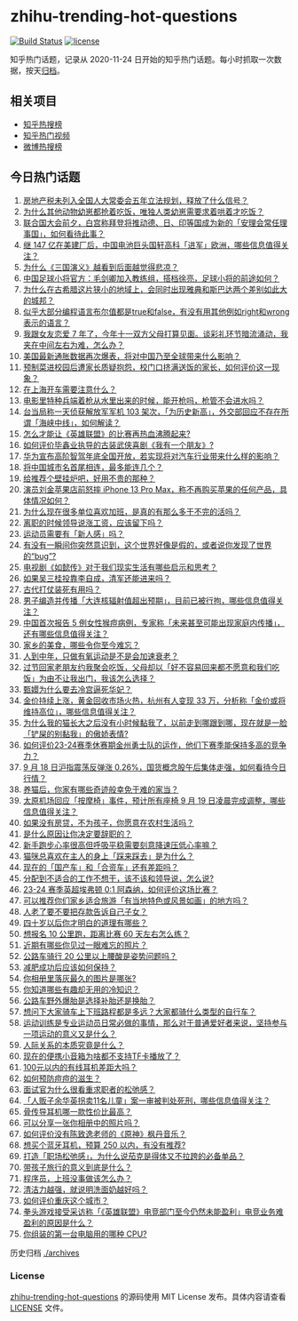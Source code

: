 # zhihu-trending-hot-questions

[![Build Status](https://github.com/justjavac/zhihu-trending-hot-questions/workflows/ci/badge.svg?branch=master)](https://github.com/justjavac/zhihu-trending-hot-questions/actions)
[![license](https://img.shields.io/github/license/justjavac/zhihu-trending-hot-questions)](https://github.com/justjavac/zhihu-trending-hot-questions/blob/master/LICENSE)

知乎热门话题，记录从 2020-11-24
日开始的知乎热门话题。每小时抓取一次数据，按天[归档](./archives)。

## 相关项目

- [知乎热搜榜](https://github.com/justjavac/zhihu-trending-top-search)
- [知乎热门视频](https://github.com/justjavac/zhihu-trending-hot-video)
- [微博热搜榜](https://github.com/justjavac/weibo-trending-hot-search)

## 今日热门话题

<!-- BEGIN -->
<!-- 最后更新时间 Tue Sep 19 2023 06:02:21 GMT+0800 (China Standard Time) -->

1. [房地产税未列入全国人大常委会五年立法规划，释放了什么信号？](https://www.zhihu.com/question/622547306)
1. [为什么其他动物幼崽都抢着吃饭，唯独人类幼崽需要求着哄着才吃饭？](https://www.zhihu.com/question/620889402)
1. [联合国大会前夕，白宫称拜登将推动德、日、印等国成为新的「安理会常任理事国」，如何看待此事？](https://www.zhihu.com/question/622582698)
1. [继 147 亿在美建厂后，中国电池巨头国轩高科「进军」欧洲，哪些信息值得关注？](https://www.zhihu.com/question/622579033)
1. [为什么《三国演义》越看到后面越觉得悲凉？](https://www.zhihu.com/question/395022342)
1. [中国足球小将官方：毛剑卿加入教练组，搭档徐亮，足球小将的前途如何？](https://www.zhihu.com/question/622346480)
1. [为什么在古希腊这片狭小的地域上，会同时出现雅典和斯巴达两个差别如此大的城邦？](https://www.zhihu.com/question/489050451)
1. [似乎大部分编程语言布尔值都是true和false，有没有用其他例如right和wrong表示的语言？](https://www.zhihu.com/question/622472887)
1. [我跟女友恋爱 7 年了，今年十一双方父母打算见面。谈彩礼环节暗流涌动，我夹在中间左右为难，怎么办？](https://www.zhihu.com/question/620723739)
1. [美国最新通胀数据再次爆表，将对中国乃至全球带来什么影响？](https://www.zhihu.com/question/622195908)
1. [预制菜进校园后遭家长质疑抱怨，校门口挤满送饭的家长，如何评价这一现象？](https://www.zhihu.com/question/622198910)
1. [在上海开车需要注意什么？](https://www.zhihu.com/question/314923680)
1. [电影里特种兵端着枪从水里出来的时候，能开枪吗，枪管不会进水吗？](https://www.zhihu.com/question/622359801)
1. [台当局称一天侦获解放军军机 103 架次，「为历史新高」，外交部回应不存在所谓「海峡中线」，如何解读？](https://www.zhihu.com/question/622564171)
1. [怎么才能让《英雄联盟》的比赛再热血沸腾起来?](https://www.zhihu.com/question/621386916)
1. [如何评价毕鑫业执导的古装武侠喜剧《我有一个朋友》?](https://www.zhihu.com/question/620676192)
1. [华为宣布高阶智驾年底全国开放，若实现将对汽车行业带来什么样的影响？](https://www.zhihu.com/question/621673825)
1. [将中国城市名首尾相连，最多能连几个？](https://www.zhihu.com/question/621926381)
1. [给推荐个壁挂炉吧，好用不贵的那种？](https://www.zhihu.com/question/534158987)
1. [演员刘金苹果店前怒摔 iPhone 13 Pro Max，称不再购买苹果的任何产品，具体情况如何？](https://www.zhihu.com/question/622504644)
1. [为什么现在很多单位喜欢加班，是真的有那么多干不完的活吗？](https://www.zhihu.com/question/622459816)
1. [离职的时候领导说涨工资，应该留下吗？](https://www.zhihu.com/question/622517926)
1. [运动员需要有「新人感」吗？](https://www.zhihu.com/question/621888596)
1. [有没有一瞬间你突然意识到，这个世界好像是假的，或者说你发现了世界的“bug”?](https://www.zhihu.com/question/423433990)
1. [电视剧《如懿传》对于我们现实生活有哪些启示和思考？](https://www.zhihu.com/question/622285942)
1. [如果吴三桂投靠李自成，清军还能进来吗？](https://www.zhihu.com/question/583709688)
1. [古代打仗装死有用吗？](https://www.zhihu.com/question/614719459)
1. [男子编造并传播「大连核辐射值超出预期」，目前已被行拘，哪些信息值得关注？](https://www.zhihu.com/question/622338718)
1. [中国首次报告 5 例女性猴痘病例，专家称「未来甚至可能出现家庭内传播」，还有哪些信息值得关注？](https://www.zhihu.com/question/622561452)
1. [家乡的美食，哪些令你至今难忘？](https://www.zhihu.com/question/561252175)
1. [人到中年，只做有氧运动是不是会加速衰老？](https://www.zhihu.com/question/621626618)
1. [过节回家老朋友约我聚会吃饭，父母却以「好不容易回来都不愿意和我们吃饭」为由不让我出门，我该怎么选择？](https://www.zhihu.com/question/621684297)
1. [甄嬛为什么要去冷宫逼死华妃？](https://www.zhihu.com/question/474185463)
1. [金价持续上涨，黄金回收市场火热，杭州有人变现 33 万，分析称「金价或将维持高位」，哪些信息值得关注？](https://www.zhihu.com/question/622560650)
1. [为什么我的猫长大之后没有小时候黏我了，以前走到哪跟到哪，现在就是一脸「铲屎的别黏我」的傲娇表情?](https://www.zhihu.com/question/617881292)
1. [如何评价23-24赛季休赛期金州勇士队的运作，他们下赛季能保持多高的竞争力？](https://www.zhihu.com/question/622509000)
1. [9 月 18 日沪指震荡反弹涨 0.26%，国货概念股午后集体走强，如何看待今日行情？](https://www.zhihu.com/question/622547302)
1. [养猫后，你家有哪些奇迹般幸免于难的家当？](https://www.zhihu.com/question/621405391)
1. [太原机场回应「按摩椅」事件，预计所有座椅 9 月 19 日凌晨完成调整，哪些信息值得关注？](https://www.zhihu.com/question/622469651)
1. [如果没有房贷，不为孩子，你愿意在农村生活吗？](https://www.zhihu.com/question/622288868)
1. [是什么原因让你决定要辞职的？](https://www.zhihu.com/question/621741875)
1. [新手跑步心率很高但呼吸平稳需要刻意降速压低心率嘛？](https://www.zhihu.com/question/618015161)
1. [猫咪总喜欢在主人的身上「踩来踩去」是为什么？](https://www.zhihu.com/question/620600477)
1. [现在的「国产车」和「合资车」还有差距吗？](https://www.zhihu.com/question/620897556)
1. [分配到不适合的工作不想干，该不该和领导说，怎么说?](https://www.zhihu.com/question/621479900)
1. [23-24 赛季英超埃弗顿 0:1 阿森纳，如何评价这场比赛？](https://www.zhihu.com/question/622508028)
1. [可以推荐你们家乡适合旅游「有当地特色或风景如画」的地方吗？](https://www.zhihu.com/question/622001525)
1. [人老了要不要把存款告诉自己子女？](https://www.zhihu.com/question/483077955)
1. [四十岁以后你才明白的道理有哪些？](https://www.zhihu.com/question/21715274)
1. [想报名 10 公里跑，距离比赛 60 天左右怎么练？](https://www.zhihu.com/question/619845637)
1. [近期有哪些你见过一眼难忘的照片？](https://www.zhihu.com/question/619502534)
1. [公路车骑行 20 公里以上腰酸是姿势问题吗？](https://www.zhihu.com/question/619883563)
1. [减肥成功后应该如何保持？](https://www.zhihu.com/question/619955365)
1. [你相册里落灰最久的图片是哪张?](https://www.zhihu.com/question/611865648)
1. [你知道哪些有趣却无用的冷知识？](https://www.zhihu.com/question/497709671)
1. [公路车野外爆胎是选择补胎还是换胎？](https://www.zhihu.com/question/619185706)
1. [想问下大家骑车上下班路程都是多远？大家都骑什么类型的自行车？](https://www.zhihu.com/question/617459061)
1. [运动训练是专业运动员日常必做的事情，那么对于普通爱好者来说，坚持参与一项运动的意义又是什么？](https://www.zhihu.com/question/621888369)
1. [人际关系的本质究竟是什么？](https://www.zhihu.com/question/618022601)
1. [现在的便携小音箱为啥都不支持TF卡播放了？](https://www.zhihu.com/question/612021293)
1. [100元以内的有线耳机差距大吗？](https://www.zhihu.com/question/620110708)
1. [如何预防痘痘的滋生？](https://www.zhihu.com/question/621240928)
1. [面试官为什么很看重求职者的松弛感？](https://www.zhihu.com/question/621141265)
1. [「人贩子余华英拐卖11名儿童」案一审被判处死刑，哪些信息值得关注？](https://www.zhihu.com/question/622558042)
1. [骨传导耳机哪一款性价比最高？](https://www.zhihu.com/question/403479312)
1. [可以分享一张你相册中的照片吗？](https://www.zhihu.com/question/617746009)
1. [如何评价没有陈致逸老师的《原神》枫丹音乐？](https://www.zhihu.com/question/621764665)
1. [想买个蓝牙耳机，预算 250 以内，有没有推荐?](https://www.zhihu.com/question/611887231)
1. [打造「职场松弛感」，为什么说茄克是得体又不拉跨的必备单品？](https://www.zhihu.com/question/622203935)
1. [带孩子旅行的意义到底是什么？](https://www.zhihu.com/question/620149292)
1. [程序员，上班没事做该怎么办？](https://www.zhihu.com/question/621194172)
1. [清洁力越强，就说明洗面奶越好吗？](https://www.zhihu.com/question/620424498)
1. [如何评价重庆这个城市？](https://www.zhihu.com/question/20715754)
1. [拳头游戏接受采访称「《英雄联盟》电竞部门至今仍然未能盈利」电竞业务难盈利的原因是什么？](https://www.zhihu.com/question/622006647)
1. [你组装的第一台电脑用的哪种 CPU?](https://www.zhihu.com/question/621797696)

<!-- END -->

历史归档 [./archives](./archives)

### License

[zhihu-trending-hot-questions](https://github.com/justjavac/zhihu-trending-hot-questions)
的源码使用 MIT License 发布。具体内容请查看 [LICENSE](./LICENSE) 文件。
